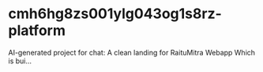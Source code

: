 # cmh6hg8zs001ylg043og1s8rz-platform
AI-generated project for chat: A clean landing for RaituMitra Webapp Which is bui...
